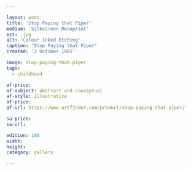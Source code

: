 ```yaml
---

layout: post
title: 'Stop Paying that Piper'
medium: 'Silkscreen Monoprint'
ext: .jpg
alt: 'Colour Inked Etching'
caption: "Stop Paying that Piper"
created: '2 October 1991'

image: stop-paying-that-piper
tags:
  - childhood

af-price:
af-subject: abstract and conceptual
af-style: illustrative
af-price:
af-url: https://www.artfinder.com/product/stop-paying-that-piper/

sa-price:
sa-url:

edition: 100
width:
height:
category: gallery

---
```

